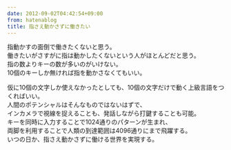```yaml
---
date: 2012-09-02T04:42:54+09:00
from: hatenablog
title: 指さえ動かさずに働きたい
---
```

指動かすの面倒で働きたくないと思う。  
働きたいがさすがに指は動かしたくないという人がほとんどだと思う。  
指の数よりキーの数が多いのがいけない。  
10個のキーしか無ければ指を動かさなくてもいい。

仮に10個の文字しか使えなかったとしても、10個の文字だけで動く上級言語をつくればいい。  
人間のポテンシャルはそんなものではないはずで、  
インカメラで視線を捉えることも、発話しながら打鍵することも可能。  
キーを同時に入力することで1024通りのパターンが生まれ、  
両脚を利用することで人類の到達範囲は4096通りにまで飛躍する。  
いつの日か、指さえ動かさずに働ける世界を実現する。

